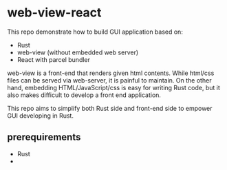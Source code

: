 # web-view-react

This repo demonstrate how to build GUI application based on:

* Rust
* web-view (without embedded web server)
* React with parcel bundler

web-view is a front-end that renders given html contents. While html/css files can be served via web-server, it is painful to maintain. On the other hand, embedding HTML/JavaScript/css is easy for writing Rust code, but it also makes difficult to develop a front end application.

This repo aims to simplify both Rust side and front-end side to empower GUI developing in Rust.

## prerequirements

* Rust
* 